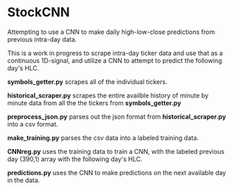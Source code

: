 # StockCNN
Attempting to use a CNN to make daily high-low-close predictions from previous intra-day data.

This is a work in progress to scrape intra-day ticker data and use that as a continuous 1D-signal, and utilize a CNN to attempt to predict the following day's HLC.

**symbols_getter.py** scrapes all of the individual tickers.

**historical_scraper.py** scrapes the entire availble history of minute by minute data from all the the tickers from **symbols_getter.py**

**preprocess_json.py** parses out the json format from **historical_scraper.py** into a csv format.

**make_training.py** parses the csv data into a labeled training data.

**CNNreg.py** uses the training data to train a CNN, with the labeled previous day (390,1) array with the following day's HLC.

**predictions.py** uses the CNN to make predictions on the next available day in the data.
